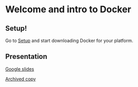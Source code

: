 # Welcome and intro to Docker

## Setup!

Go to [Setup](setup.md) and start downloading Docker for your platform.

## Presentation

[Google slides](https://docs.google.com/presentation/d/1gTI9LiZmj05v4mW3m-AmdFYkxwrCogM4ziMua8pLJEM)

[Archived copy](presentations/intro.pdf)


